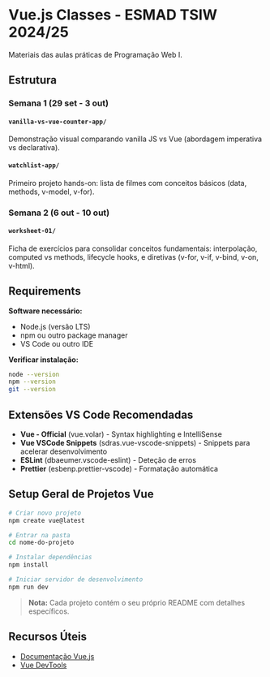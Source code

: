 # Vue.js Classes - ESMAD TSIW 2024/25

Materiais das aulas práticas de Programação Web I.

## Estrutura

### **Semana 1** (29 set - 3 out)

#### `vanilla-vs-vue-counter-app/`

Demonstração visual comparando vanilla JS vs Vue (abordagem imperativa vs declarativa).

#### `watchlist-app/`

Primeiro projeto hands-on: lista de filmes com conceitos básicos (data, methods, v-model, v-for).


### **Semana 2** (6 out - 10 out)

#### `worksheet-01/`

Ficha de exercícios para consolidar conceitos fundamentais: interpolação, computed vs methods, lifecycle hooks, e diretivas (v-for, v-if, v-bind, v-on, v-html).


## Requirements

**Software necessário:**

- Node.js (versão LTS)
- npm ou outro package manager
- VS Code ou outro IDE

**Verificar instalação:**

```bash
node --version
npm --version
git --version
```

## Extensões VS Code Recomendadas

- **Vue - Official** (vue.volar) - Syntax highlighting e IntelliSense
- **Vue VSCode Snippets** (sdras.vue-vscode-snippets) - Snippets para acelerar desenvolvimento
- **ESLint** (dbaeumer.vscode-eslint) - Deteção de erros
- **Prettier** (esbenp.prettier-vscode) - Formatação automática

## Setup Geral de Projetos Vue

```bash
# Criar novo projeto
npm create vue@latest

# Entrar na pasta
cd nome-do-projeto

# Instalar dependências
npm install

# Iniciar servidor de desenvolvimento
npm run dev
```

> **Nota:** Cada projeto contém o seu próprio README com detalhes específicos.

## Recursos Úteis

- [Documentação Vue.js](https://vuejs.org/)
- [Vue DevTools](https://devtools.vuejs.org/)
